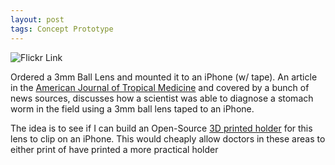 ```yaml
---
layout: post
tags: Concept Prototype
---
```


![Flickr Link](https://michaelmassie.com/assets/img/moneyCloseup.png)

Ordered a 3mm Ball Lens and mounted it to an iPhone (w/ tape). An article in the [American Journal of Tropical Medicine](http://www.ajtmh.org/content/early/2013/03/07/ajtmh.12-0742.full.pdf+html) and covered by a bunch of news sources, discusses how a scientist was able to diagnose a stomach worm in the field using a 3mm ball lens taped to an iPhone.

The idea is to see if I can build an Open-Source [3D printed holder](https://github.com/mmassie/3MM-iPhone-Microsope) for this lens to clip on an iPhone. This would cheaply allow doctors in these areas to either print of have printed a more practical holder


